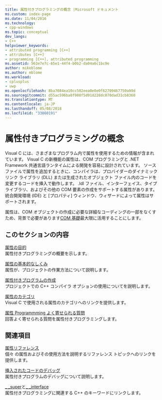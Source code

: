 ```yaml
---
title: 属性付きプログラミングの概念 |Microsoft ドキュメント
ms.custom: index-page
ms.date: 11/04/2016
ms.technology:
- cpp-windows
ms.topic: conceptual
dev_langs:
- C++
helpviewer_keywords:
- attributed programming [C++]
- attributes [C++]
- programming [C++], attributed programming
ms.assetid: 563e7e7c-65e1-44f4-b0b2-da04a6c1bc9e
author: mikeblome
ms.author: mblome
ms.workload:
- cplusplus
- uwp
ms.openlocfilehash: 8ba7084ea10cc502eea0e0e0f62709467750a99d
ms.sourcegitcommit: d55ac596ba8f908f5d91d228dc070dad31cb8360
ms.translationtype: MT
ms.contentlocale: ja-JP
ms.lasthandoff: 05/08/2018
ms.locfileid: "33860191"
---
```

# <a name="attributed-programming-concepts"></a>属性付きプログラミングの概念
Visual C には、さまざまなプログラム内で属性を使用するための情報が含まれています。 Visual C の新機能の属性は、COM プログラミングと .NET Framework 共通言語ランタイムによる開発を容易に設計されています。 ソース ファイルで属性を追加するときに、コンパイラは、プロバイダーのダイナミック リンク ライブラリ (DLL) または生成されたオブジェクト ファイル内のコードを変更するコードを挿入で動作します。 .Idl ファイル、インターフェイス、タイプ ライブラリ、およびその他の COM 要素の作成をサポートする属性があります。 統合開発環境 (IDE) と [プロパティ] ウィンドウ、ウィザードによって属性はサポートされます。  
  
 属性は、COM オブジェクトの作成に必要な詳細なコーディングの一部をなくすため、背景で必要があります[COM 基礎](http://msdn.microsoft.com/library/windows/desktop/ms694363)最大限に活用することにします。  
  
## <a name="in-this-section"></a>このセクションの内容  
 [属性の目的](../windows/purpose-of-attributes.md)  
 属性付きプログラミングの概要を示します。  
  
 [属性の基本的なしくみ](../windows/basic-mechanics-of-attributes.md)  
 属性が、プロジェクトの作業方法について説明します。  
  
 [属性付きプログラムの作成](../windows/building-an-attributed-program.md)  
 プロジェクトでの C++ コンパイラ オプションの使用についてを説明します。  
  
 [属性のカテゴリ](../windows/attribute-categories.md)  
 Visual C で使用される属性のカテゴリへのリンクを提供します。  
  
 [属性 Programmming よく寄せられる質問](../windows/attribute-programming-faq.md)  
 回答よく寄せられる質問を属性付きプログラミングします。  
  
## <a name="related-sections"></a>関連項目  
 [属性リファレンス](../windows/cpp-attributes-reference.md)  
 個々 の属性およびその使用方法を説明するリファレンス トピックへのリンクを提供します。  
  
 [挿入されたコードのデバッグ](/visualstudio/debugger/how-to-debug-injected-code)  
 属性付きプログラムのデバッグについて説明します。  
  
 [_ _super](../cpp/super.md)と[_ _interface](../cpp/interface.md)  
 属性付きプログラミングに関連する C++ のキーワードにリンクします。  
  
